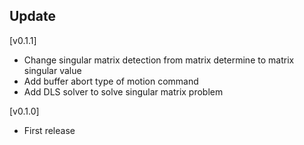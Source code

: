 ## Update

[v0.1.1]

- Change singular matrix detection from matrix determine to matrix singular value
- Add buffer abort type of motion command 
- Add DLS solver to solve singular matrix problem

[v0.1.0]

- First release
